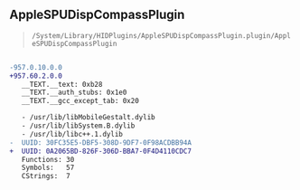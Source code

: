 ## AppleSPUDispCompassPlugin

> `/System/Library/HIDPlugins/AppleSPUDispCompassPlugin.plugin/AppleSPUDispCompassPlugin`

```diff

-957.0.10.0.0
+957.60.2.0.0
   __TEXT.__text: 0xb28
   __TEXT.__auth_stubs: 0x1e0
   __TEXT.__gcc_except_tab: 0x20

   - /usr/lib/libMobileGestalt.dylib
   - /usr/lib/libSystem.B.dylib
   - /usr/lib/libc++.1.dylib
-  UUID: 30FC35E5-DBF5-308D-9DF7-0F98ACDBB94A
+  UUID: 0A2065BD-826F-306D-BBA7-0F4D4110CDC7
   Functions: 30
   Symbols:   57
   CStrings:  7

```

